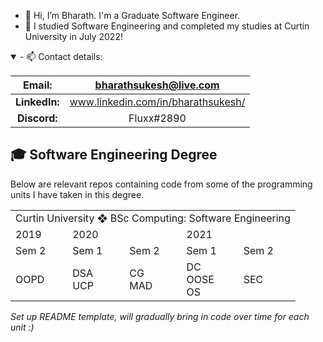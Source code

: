 - 👋 Hi, I’m Bharath. I'm a Graduate Software Engineer.
- 🌱 I studied Software Engineering and completed my studies at Curtin University in July 2022!


<details open>
  
<summary>- 📫 Contact details:</summary>  
  
**Email:**|bharathsukesh@live.com
:-----:|:-----:
**LinkedIn:**| www.linkedin.com/in/bharathsukesh/
**Discord:**|Fluxx#2890
  
</details>

<h2> 🎓 Software Engineering Degree </h2>
Below are relevant repos containing code from some of the programming units I have taken in this degree.
<table>
	<tbody>
		<tr>
			<td colspan="5">Curtin University ❖ BSc Computing: Software Engineering</td>
		</tr>
		<tr>
			<td colspan="1">2019</td>
			<td colspan="2">2020</td>
			<td colspan="2">2021</td>
		</tr>
		<tr>
			<td>Sem 2</td>
			<td>Sem 1</td>
			<td>Sem 2</td>
			<td>Sem 1</td>
			<td>Sem 2</td>
		</tr>
    		<tr>
			<td>OOPD</td> 
			<td>DSA <br> UCP </td>
			<td>CG <br> MAD </td>
			<td>DC <br> OOSE <br> OS </td>
			<td>SEC</td>
		</tr>
	</tbody>
</table>

*Set up README template, will gradually bring in code over time for each unit :)*
